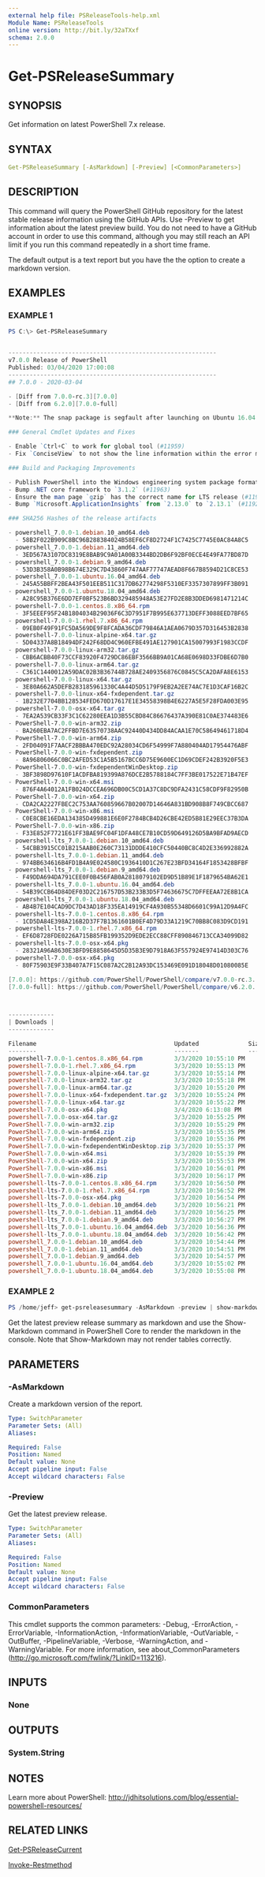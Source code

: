 ```yaml
---
external help file: PSReleaseTools-help.xml
Module Name: PSReleaseTools
online version: http://bit.ly/32aTXxf
schema: 2.0.0
---
```


# Get-PSReleaseSummary

## SYNOPSIS

Get information on latest PowerShell 7.x release.

## SYNTAX

```yaml
Get-PSReleaseSummary [-AsMarkdown] [-Preview] [<CommonParameters>]
```

## DESCRIPTION

This command will query the PowerShell GitHub repository for the latest stable release information using the GitHub APIs. Use -Preview to get information about the latest preview build. You do not need to have a GitHub account in order to use this command, although you may still reach an API limit if you run this command repeatedly in a short time frame.

The default output is a text report but you have the the option to create a markdown version.

## EXAMPLES

### EXAMPLE 1

```powershell
PS C:\> Get-PSReleaseSummary


-----------------------------------------------------------
v7.0.0 Release of PowerShell
Published: 03/04/2020 17:00:08
-----------------------------------------------------------
## 7.0.0 - 2020-03-04

- [Diff from 7.0.0-rc.3][7.0.0]
- [Diff from 6.2.0][7.0.0-full]

**Note:** The snap package is segfault after launching on Ubuntu 16.04.  We are investigating with the .NET team.  The workaround for not is to use the `DEB` or `tar.gz` package.

### General Cmdlet Updates and Fixes

- Enable `Ctrl+C` to work for global tool (#11959)
- Fix `ConciseView` to not show the line information within the error messages (#11952)

### Build and Packaging Improvements

- Publish PowerShell into the Windows engineering system package format (#11960)
- Bump .NET core framework to `3.1.2` (#11963)
- Ensure the man page `gzip` has the correct name for LTS release (#11956)
- Bump `Microsoft.ApplicationInsights` from `2.13.0` to `2.13.1` (#11925)

### SHA256 Hashes of the release artifacts

- powershell_7.0.0-1.debian.10_amd64.deb
  - 58B2F022B909C8BC96B288384024B58EF6CF8D2724F1C7425C7745E0AC84A8C5
- powershell_7.0.0-1.debian.11_amd64.deb
  - 3ED567A3107DC8319E8BAB9C9A01A00B3344BD2DB6F92BF0ECE4E49FA77BD87D
- powershell_7.0.0-1.debian.9_amd64.deb
  - 53D3B358A0B98B674E329C7D43860F747AAF77747AEAD8F667B8594D21C8CE53
- powershell_7.0.0-1.ubuntu.16.04_amd64.deb
  - 245A55BBFF2BEA43F501EEB511C317DB62774298F5310EF3357307899FF3B091
- powershell_7.0.0-1.ubuntu.18.04_amd64.deb
  - A28C95B376E6DD7EF0BF523B6BD329485948A53E27FD2E8B3DDED6981471214C
- powershell-7.0.0-1.centos.8.x86_64.rpm
  - 3F5EEEF95F24B1804034B29036F6C3D7951F7B995E637713DEFF3088EED7BF65
- powershell-7.0.0-1.rhel.7.x86_64.rpm
  - 09EB0F49F91FC5DA569DE9F8FCADA36CDF79846A1AEA0679D357D316453B2838
- powershell-7.0.0-linux-alpine-x64.tar.gz
  - 5D04337A8B18494DF242F68DD4C960EFBE491AE127901CA15007993F1983CCDF
- powershell-7.0.0-linux-arm32.tar.gz
  - CBB6ACBB40F73CCF83920F4729DC86EBF3566BB9A01CA68E0698D33FDBE6D7B0
- powershell-7.0.0-linux-arm64.tar.gz
  - C361C1440012A59DAC02B3B36744B728AE2409356876C0845C5CA2DAFA8E6153
- powershell-7.0.0-linux-x64.tar.gz
  - 3E80A662A5DEFB283185961330C4A44D5D5179F9EB2A2EE74AC7E1D3CAF16B2C
- powershell-7.0.0-linux-x64-fxdependent.tar.gz
  - 1B232E7704BB128534FED670D17617E1E34558398B4E6227A5E5F28FDA003E95
- powershell-7.0.0-osx-x64.tar.gz
  - 7EA2A539CB33F3C1C62280EEA1D3B55CBD84C86676437A390E81C0AE374483E6
- PowerShell-7.0.0-win-arm32.zip
  - BA260EBA7AC2FFBD7E63570738AAC92440D434DD84ACAA1E70C58649461718D4
- PowerShell-7.0.0-win-arm64.zip
  - 2FD04091F7AACF2BBBA470EDC92A28034CD6F54999F7A880404AD17954476ABF
- PowerShell-7.0.0-win-fxdependent.zip
  - 8A96806066C0BC2AFED53C1A5B5167BCC6D75E9600EC1D69CDEF242B3920F5E3
- PowerShell-7.0.0-win-fxdependentWinDesktop.zip
  - 3BF3898D97610F1ACDFBA819399A876DCE2B5788184C7FF3BE017522E71B47EF
- PowerShell-7.0.0-win-x64.msi
  - 876F4A64012A1FB024DCCEA696DB00C5CD1A37C8DC9DFA2431C58CDF9F82950B
- PowerShell-7.0.0-win-x64.zip
  - CDA2CA2227FBEC2C753AA760859667B02007D14646A831BD908B8F749CBCC687
- PowerShell-7.0.0-win-x86.msi
  - C0E8CBE16EDA134385D499881E6E0F2784BCB4D26CBE42ED5B81E29EEC37B3DA
- PowerShell-7.0.0-win-x86.zip
  - F33E852F7721E61FF3BAE9FC04F1DFA48CE7B10CD59D649126D5BA9BFAD9AECD
- powershell-lts_7.0.0-1.debian.10_amd64.deb
  - 54CBB3915CC01B215AAB0E260C73131DDDE410CFC50440BC8C4D2E336992882A
- powershell-lts_7.0.0-1.debian.11_amd64.deb
  - 974BB634616B4FD1B4A9E024580C1936410D1C267E23BFD34164F1853428BFBF
- powershell-lts_7.0.0-1.debian.9_amd64.deb
  - F49DDA694DA791CEE0F0B456FAB0A2818079102ED9D51B89E1F1879654BA62E1
- powershell-lts_7.0.0-1.ubuntu.16.04_amd64.deb
  - 54B39CCB64D84DEF03D2C216757D53B233B3D5F74636675C7DFFEEAA72E8B1CA
- powershell-lts_7.0.0-1.ubuntu.18.04_amd64.deb
  - AB4B7E104CAD9DC7D43AD18F335EA14919CF4A930B55348D6601C99A12D9A4FC
- powershell-lts-7.0.0-1.centos.8.x86_64.rpm
  - 1CD5DA84E398A216B2D37F7B1361601B0EF4D79D33A1219C70BB8C083D9CD191
- powershell-lts-7.0.0-1.rhel.7.x86_64.rpm
  - EF6D8728FDE0226A715B85FB199352D9EDE2ECC88CFF890846713CCA34099D82
- powershell-lts-7.0.0-osx-x64.pkg
  - 28321A96A8630E3BFD9E8858645D5D35B3E9D7918A63F557924E97414D303C76
- powershell-7.0.0-osx-x64.pkg
  - 80F75903E9F33B407A7F15C087A2C2B12A93DC153469E091D18048D01080085E

[7.0.0]: https://github.com/PowerShell/PowerShell/compare/v7.0.0-rc.3...v7.0.0
[7.0.0-full]: https://github.com/PowerShell/PowerShell/compare/v6.2.0...v7.0.0



-------------
| Downloads |
-------------

Filename                                       Updated              SizeMB
--------                                       -------              ------
powershell-7.0.0-1.centos.8.x86_64.rpm         3/3/2020 10:55:10 PM     55
powershell-7.0.0-1.rhel.7.x86_64.rpm           3/3/2020 10:55:13 PM     55
powershell-7.0.0-linux-alpine-x64.tar.gz       3/3/2020 10:55:14 PM     45
powershell-7.0.0-linux-arm32.tar.gz            3/3/2020 10:55:18 PM     46
powershell-7.0.0-linux-arm64.tar.gz            3/3/2020 10:55:20 PM     44
powershell-7.0.0-linux-x64-fxdependent.tar.gz  3/3/2020 10:55:24 PM     19
powershell-7.0.0-linux-x64.tar.gz              3/3/2020 10:55:22 PM     58
powershell-7.0.0-osx-x64.pkg                   3/4/2020 6:13:08 PM      55
powershell-7.0.0-osx-x64.tar.gz                3/3/2020 10:55:25 PM     55
PowerShell-7.0.0-win-arm32.zip                 3/3/2020 10:55:29 PM     49
PowerShell-7.0.0-win-arm64.zip                 3/3/2020 10:55:35 PM     49
PowerShell-7.0.0-win-fxdependent.zip           3/3/2020 10:55:36 PM     21
PowerShell-7.0.0-win-fxdependentWinDesktop.zip 3/3/2020 10:55:37 PM     20
PowerShell-7.0.0-win-x64.msi                   3/3/2020 10:55:39 PM     87
PowerShell-7.0.0-win-x64.zip                   3/3/2020 10:55:53 PM     89
PowerShell-7.0.0-win-x86.msi                   3/3/2020 10:56:01 PM     79
PowerShell-7.0.0-win-x86.zip                   3/3/2020 10:56:17 PM     80
powershell-lts-7.0.0-1.centos.8.x86_64.rpm     3/3/2020 10:56:50 PM     58
powershell-lts-7.0.0-1.rhel.7.x86_64.rpm       3/3/2020 10:56:52 PM     58
powershell-lts-7.0.0-osx-x64.pkg               3/3/2020 10:56:54 PM     55
powershell-lts_7.0.0-1.debian.10_amd64.deb     3/3/2020 10:56:21 PM     58
powershell-lts_7.0.0-1.debian.11_amd64.deb     3/3/2020 10:56:25 PM     58
powershell-lts_7.0.0-1.debian.9_amd64.deb      3/3/2020 10:56:27 PM     58
powershell-lts_7.0.0-1.ubuntu.16.04_amd64.deb  3/3/2020 10:56:36 PM     58
powershell-lts_7.0.0-1.ubuntu.18.04_amd64.deb  3/3/2020 10:56:42 PM     58
powershell_7.0.0-1.debian.10_amd64.deb         3/3/2020 10:54:44 PM     56
powershell_7.0.0-1.debian.11_amd64.deb         3/3/2020 10:54:51 PM     56
powershell_7.0.0-1.debian.9_amd64.deb          3/3/2020 10:54:57 PM     56
powershell_7.0.0-1.ubuntu.16.04_amd64.deb      3/3/2020 10:55:02 PM     56
powershell_7.0.0-1.ubuntu.18.04_amd64.deb      3/3/2020 10:55:08 PM     56
```

### EXAMPLE 2

```powershell
PS /home/jeff> get-psreleasesummary -AsMarkdown -preview | show-markdown
```

Get the latest preview release summary as markdown and use the Show-Markdown command in PowerShell Core to render the markdown in the console. Note that Show-Markdown may not render tables correctly.

## PARAMETERS

### -AsMarkdown

Create a markdown version of the report.

```yaml
Type: SwitchParameter
Parameter Sets: (All)
Aliases:

Required: False
Position: Named
Default value: None
Accept pipeline input: False
Accept wildcard characters: False
```

### -Preview

Get the latest preview release.

```yaml
Type: SwitchParameter
Parameter Sets: (All)
Aliases:

Required: False
Position: Named
Default value: None
Accept pipeline input: False
Accept wildcard characters: False
```

### CommonParameters

This cmdlet supports the common parameters: -Debug, -ErrorAction, -ErrorVariable, -InformationAction, -InformationVariable, -OutVariable, -OutBuffer, -PipelineVariable, -Verbose, -WarningAction, and -WarningVariable. For more information, see about_CommonParameters (http://go.microsoft.com/fwlink/?LinkID=113216).

## INPUTS

### None

## OUTPUTS

### System.String

## NOTES

Learn more about PowerShell: http://jdhitsolutions.com/blog/essential-powershell-resources/

## RELATED LINKS

[Get-PSReleaseCurrent]()

[Invoke-Restmethod]()
